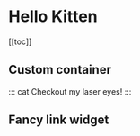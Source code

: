 # Hello Kitten

[[toc]]


## Custom container
::: cat
Checkout my laser eyes!
:::


## Fancy link widget